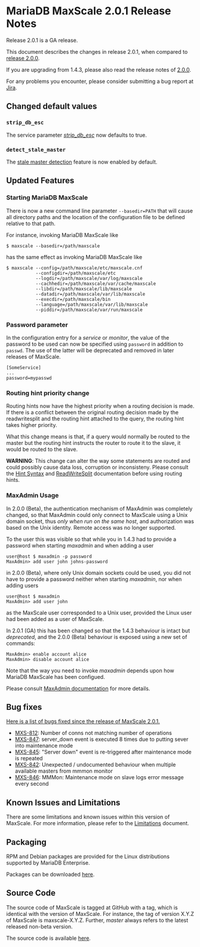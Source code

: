 # MariaDB MaxScale 2.0.1 Release Notes

Release 2.0.1 is a GA release.

This document describes the changes in release 2.0.1, when compared to
[release 2.0.0](MaxScale-2.0.0-Release-Notes.md).

If you are upgrading from 1.4.3, please also read the release notes
of [2.0.0](./MaxScale-2.0.0-Release-Notes.md).

For any problems you encounter, please consider submitting a bug
report at [Jira](https://jira.mariadb.org).

## Changed default values

### `strip_db_esc`

The service parameter [_strip_db_esc_](../Getting-Started/Configuration-Guide.md#strip_db_esc)
now defaults to true.

### `detect_stale_master`

The [stale master detection](../Monitors/MySQL-Monitor.md#detect_stale_master)
feature is now enabled by default.

## Updated Features

### Starting MariaDB MaxScale

There is now a new command line parameter `--basedir=PATH` that will
cause all directory paths and the location of the configuration file
to be defined relative to that path.

For instance, invoking MariaDB MaxScale like

    $ maxscale --basedir=/path/maxscale

has the same effect as invoking MariaDB MaxScale like

    $ maxscale --config=/path/maxscale/etc/maxscale.cnf
               --configdir=/path/maxscale/etc
               --logdir=/path/maxscale/var/log/maxscale
               --cachhedir=/path/maxscale/var/cache/maxscale
               --libdir=/path/maxscale/lib/maxscale
               --datadir=/path/maxscale/var/lib/maxscale
               --execdir=/path/maxscale/bin
               --language=/path/maxscale/var/lib/maxscale
               --piddir=/path/maxscale/var/run/maxscale

### Password parameter

In the configuration entry for a _service_ or _monitor_, the value of
the password to be used can now be specified using `password` in addition
to `passwd`. The use of the latter will be deprecated and removed in later
releases of MaxScale.

    [SomeService]
    ...
    password=mypasswd

### Routing hint priority change

Routing hints now have the highest priority when a routing decision is made. If
there is a conflict between the original routing decision made by the
readwritesplit and the routing hint attached to the query, the routing hint
takes higher priority.

What this change means is that, if a query would normally be routed to the
master but the routing hint instructs the router to route it to the slave, it
would be routed to the slave.

**WARNING**: This change can alter the way some statements are routed and could
  possibly cause data loss, corruption or inconsisteny. Please consult the [Hint
  Syntax](../Reference/Hint-Syntax.md) and
  [ReadWriteSplit](../Routers/ReadWriteSplit.md) documentation before using
  routing hints.

### MaxAdmin Usage

In 2.0.0 (Beta), the authentication mechanism of MaxAdmin was completely
changed, so that MaxAdmin could only connect to MaxScale using a Unix domain
socket, thus _only when run on the same host_, and authorization was based
on the Unix identity. Remote access was no longer supported.

To the user this was visible so that while you in 1.4.3 had to provide
a password when starting _maxadmin_ and when adding a user
```
user@host $ maxadmin -p password
MaxAdmin> add user john johns-password
```
in 2.0.0 (Beta), where only Unix domain sockets could be used, you did not
have to provide a password neither when starting _maxadmin_, nor when adding
users
```
user@host $ maxadmin
MaxAdmin> add user john
```
as the MaxScale user corresponded to a Unix user, provided the Linux user
had been added as a user of MaxScale.

In 2.0.1 (GA) this has been changed so that the 1.4.3 behaviour is intact
but _deprecated_, and the 2.0.0 (Beta) behaviour is exposed using a new set
of commands:
```
MaxAdmin> enable account alice
MaxAdmin> disable account alice
```
Note that the way you need to invoke _maxadmin_ depends upon how MariaDB
MaxScale has been configued.

Please consult
[MaxAdmin documentation](../Reference/MaxAdmin.md) for more details.

## Bug fixes

[Here is a list of bugs fixed since the release of MaxScale 2.0.1.](https://jira.mariadb.org/issues/?jql=project%20%3D%20MXS%20AND%20issuetype%20%3D%20Bug%20AND%20status%20%3D%20Closed%20AND%20fixVersion%20in%20(2.0.0%2C%202.0.1)%20AND%20resolved%20%3E%3D%20-21d%20ORDER%20BY%20priority%20DESC%2C%20updated%20DESC)

* [MXS-812](https://jira.mariadb.org/browse/MXS-812): Number of conns not matching number of operations
* [MXS-847](https://jira.mariadb.org/browse/MXS-847): server_down event is executed 8 times due to putting sever into maintenance mode
* [MXS-845](https://jira.mariadb.org/browse/MXS-845): "Server down" event is re-triggered after maintenance mode is repeated
* [MXS-842](https://jira.mariadb.org/browse/MXS-842): Unexpected / undocumented behaviour when multiple available masters from mmmon monitor
* [MXS-846](https://jira.mariadb.org/browse/MXS-846): MMMon: Maintenance mode on slave logs error message every second

## Known Issues and Limitations

There are some limitations and known issues within this version of MaxScale.
For more information, please refer to the [Limitations](../About/Limitations.md) document.

## Packaging

RPM and Debian packages are provided for the Linux distributions supported
by MariaDB Enterprise.

Packages can be downloaded [here](https://mariadb.com/resources/downloads).

## Source Code

The source code of MaxScale is tagged at GitHub with a tag, which is identical
with the version of MaxScale. For instance, the tag of version X.Y.Z of MaxScale
is maxscale-X.Y.Z. Further, *master* always refers to the latest released
non-beta version.

The source code is available [here](https://github.com/mariadb-corporation/MaxScale).
